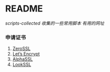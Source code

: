 # README
*scripts-collected*
*收集的一些常用脚本 有用的网址*




### 申请证书
1. [ZeroSSL](https://zerossl.com/)
2. [Let’s Encrypt](https://letsencrypt.org)
3. [AlphaSSL](https://www.alphassl.com/)
4. [LookSSL](https://www.lookssl.com/)
